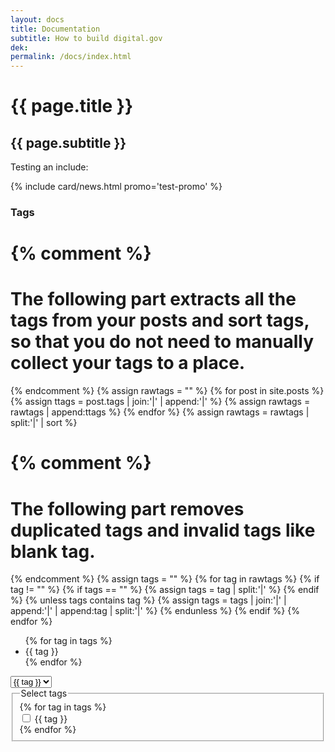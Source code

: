 ```yaml
---
layout: docs
title: Documentation
subtitle: How to build digital.gov
dek:
permalink: /docs/index.html
---
```


# {{ page.title }}
## {{ page.subtitle }}


Testing an include:

{% include card/news.html promo='test-promo' %}

<h3>Tags</h3>

{% comment %}
=======================
The following part extracts all the tags from your posts and sort tags, so that you do not need to manually collect your tags to a place.
=======================
{% endcomment %}
{% assign rawtags = "" %}
{% for post in site.posts %}
	{% assign ttags = post.tags | join:'|' | append:'|' %}
	{% assign rawtags = rawtags | append:ttags %}
{% endfor %}
{% assign rawtags = rawtags | split:'|' | sort %}

{% comment %}
=======================
The following part removes duplicated tags and invalid tags like blank tag.
=======================
{% endcomment %}
{% assign tags = "" %}
{% for tag in rawtags %}
	{% if tag != "" %}
		{% if tags == "" %}
			{% assign tags = tag | split:'|' %}
		{% endif %}
		{% unless tags contains tag %}
			{% assign tags = tags | join:'|' | append:'|' | append:tag | split:'|' %}
		{% endunless %}
	{% endif %}
{% endfor %}

<ul>
	{% for tag in tags %}
		<li>{{ tag }}</li>
	{% endfor %}
</ul>

<div>
	<select name="tags">
		{% for tag in tags %}
			<option value="{{ tag | downcase }}">{{ tag }}</option>
		{% endfor %}
	</select>
</div>

<fieldset>
  <legend>Select tags</legend>
	{% for tag in tags %}
  <div>
    <input type="checkbox" id="{{ tag | downcase }}" name="{{ tag | downcase }}" value="{{ tag | downcase }}">
    <label for="{{ tag | downcase }}">{{ tag }}</label>
  </div>
	{% endfor %}
</fieldset>
